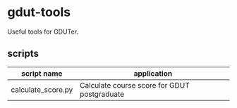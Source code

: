 # gdut-tools
Useful tools for GDUTer.

## scripts

script name|application
--|--
calculate_score.py|Calculate course score for GDUT postgraduate

